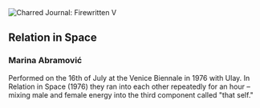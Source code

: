 <div class="artwork-of-the-day">
  <div class="container">
    <div class="img-wrapper">
      <img
        src="https://uploads5.wikiart.org/00215/images/marina-abramovic/lk.jpg!Large.jpg"
        alt="Charred Journal: Firewritten V" />
    </div>
    <div class="artwork-detail">
      <div class="artwork-origin"> 
        <h2 class="artwork-name">Relation in Space</h2>
        <h3 class="artist">
          Marina Abramović
        </h3>
      </div>
      <p class="description">
        <span class="artwork-description-text ng-binding" ng-bind-html="viewModel.ArtworkOfTheDay.Description | unsafe">Performed on the 16th of July at the Venice Biennale in 1976 with Ulay. In Relation in Space (1976) they ran into each other repeatedly for an hour – mixing male and female energy into the third component called "that self."</span>
                        <div class="text-shadow-container ng-hide" ng-show="showShadow"></div>
      </p>
    </div>
  </div>

</div>
